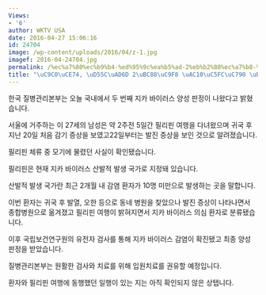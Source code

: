 ```yaml
---
Views:
- '6'
author: WKTV USA
date: 2016-04-27 15:06:16
id: 24704
image: /wp-content/uploads/2016/04/z-1.jpg
imagef: 2016-04-24704.jpg
permalink: /%ec%a7%80%ec%b9%b4-%ed%95%9c%ea%b5%ad-2%eb%b2%88%ec%a7%b8-%ea%b0%90%ec%97%bc%ec%9e%90-%eb%b0%9c%ec%83%9d/
title: "\uC9C0\uCE74, \uD55C\uAD6D 2\uBC88\uC9F8 \uAC10\uC5FC\uC790 \uBC1C\uC0DD"
---
```


한국 질병관리본부는 오늘 국내에서 두 번째 지카 바이러스 양성 판정이 나왔다고 밝혔습니다.

서울에 거주하는 이 27세의 남성은 약 2주전 5일간 필리핀 여행을 다녀왔으며 귀국 후 지난 20일 처음 감기 증상을 보였고22일부터는 발진 증상을 보인 것으로 알려졌습니다.

필리핀 체류 중 모기에 물렸던 사실이 확인됐습니다.

필리핀은 현재 지카 바이러스 산발적 발생 국가로 지정돼 있습니다.

산발적 발생 국가란 최근 2개월 내 감염 환자가 10명 미만으로 발생하는 곳을 말합니다.

이번 환자는 귀국 후 발열, 오한 등으로 동네 병원을 찾았으나 발진 증상이 나타나면서 종합병원으로 옮겨졌고 필리핀 여행이 밝혀지면서 지카 바이러스 의심 환자로 분류됐습니다.

이후 국립보건연구원의 유전자 검사를 통해 지카 바이러스 감염이 확진됐고 최종 양성 판정을 받았습니다.

질병관리본부는 원활한 검사와 치료를 위해 입원치료를 권유할 예정입니다.

환자와 필리핀 여행에 동행했던 일행이 있는 지는 아직 확인되지 않은 상탭니다.